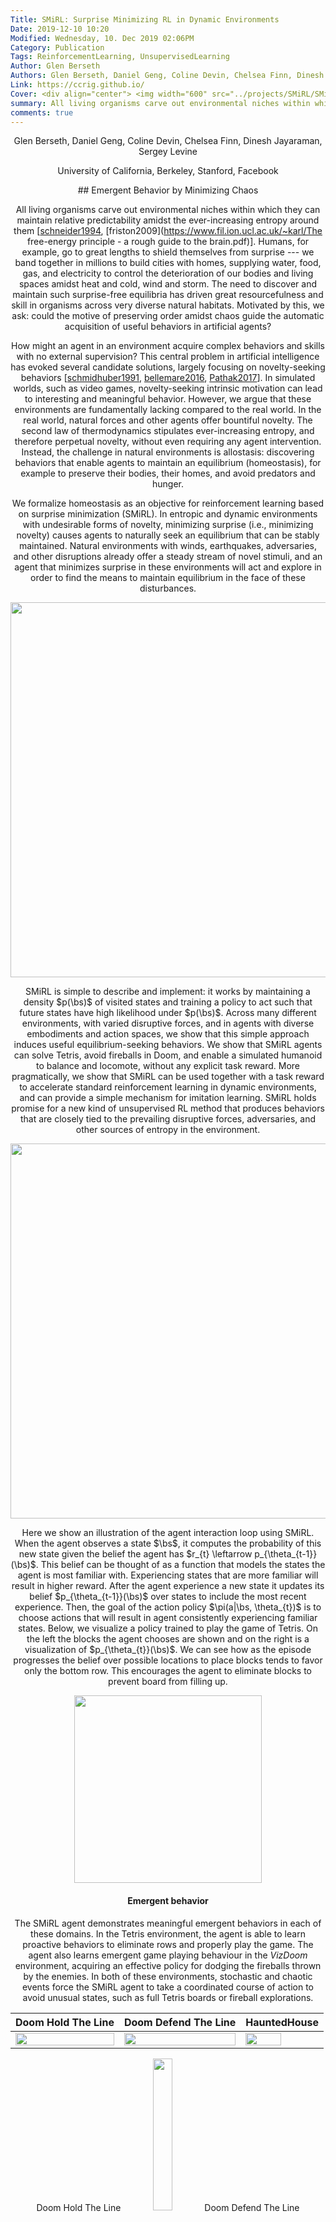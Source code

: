```yaml
---
Title: SMiRL: Surprise Minimizing RL in Dynamic Environments
Date: 2019-12-10 10:20
Modified: Wednesday, 10. Dec 2019 02:06PM 
Category: Publication
Tags: ReinforcementLearning, UnsupervisedLearning
Author: Glen Berseth
Authors: Glen Berseth, Daniel Geng, Coline Devin, Chelsea Finn, Dinesh Jayaraman, Sergey Levine 
Link: https://ccrig.github.io/
Cover: <div align="center"> <img width="600" src="../projects/SMiRL/SMiRL_Outline.png"> </div>
summary: All living organisms carve out environmental niches within which they can maintain relative predictability amidst the ever-increasing entropy around them [schneider1994, friston2009]. Humans, for example, go to great lengths to shield themselves from surprise --- we band together in millions to build cities with homes, supplying water, food, gas, and electricity to control the deterioration of our bodies and living spaces amidst heat and cold, wind and storm. The need to discover and maintain such surprise-free equilibria has driven great resourcefulness and skill in organisms across very diverse natural habitats. Motivated by this, we ask: could the motive of preserving order amidst chaos guide the automatic acquisition of useful behaviors in artificial agents? 
comments: true
---
```


<div align="center">
	<p>
				Glen Berseth, Daniel Geng, Coline Devin, Chelsea Finn, Dinesh Jayaraman, Sergey Levine
	</p>
	<p>	
            University of California, Berkeley, Stanford, Facebook
    </p>
</div>

<center>
## Emergent Behavior by Minimizing Chaos



All living organisms carve out environmental niches within which they can maintain relative predictability amidst the ever-increasing entropy around them [[schneider1994](http://www.ler.esalq.usp.br/aulas/lce1302/life_as_a_manifestation.pdf), [friston2009](https://www.fil.ion.ucl.ac.uk/~karl/The free-energy principle - a rough guide to the brain.pdf)]. Humans, for example, go to great lengths to shield themselves from surprise --- we band together in millions to build cities with homes, supplying water, food, gas, and electricity to control the deterioration of our bodies and living spaces amidst heat and cold, wind and storm. The need to discover and maintain such surprise-free equilibria has driven great resourcefulness and skill in organisms across very diverse natural habitats. Motivated by this, we ask: could the motive of preserving order amidst chaos guide the automatic acquisition of useful behaviors in artificial agents?



How might an agent in an environment acquire complex behaviors and skills with no external supervision? This central problem in artificial intelligence has evoked several candidate solutions, largely focusing on novelty-seeking behaviors [[schmidhuber1991](http://people.idsia.ch/~juergen/curioussingapore/curioussingapore.html), [bellemare2016](https://arxiv.org/abs/1606.01868), [Pathak2017](https://pathak22.github.io/noreward-rl/)]. In simulated worlds, such as video games, novelty-seeking intrinsic motivation can lead to interesting and meaningful behavior. However, we argue that these environments are fundamentally lacking compared to the real world. In the real world, natural forces and other agents offer bountiful novelty. The second law of thermodynamics stipulates ever-increasing entropy, and therefore perpetual novelty, without even requiring any agent intervention. Instead, the challenge in natural environments is allostasis: discovering behaviors that enable agents to maintain an equilibrium (homeostasis), for example to preserve their bodies, their homes, and avoid predators and hunger. 



We formalize homeostasis as an objective for reinforcement learning based on surprise minimization (SMiRL). In entropic and dynamic environments with undesirable forms of novelty, minimizing surprise (i.e., minimizing novelty) causes agents to naturally seek an equilibrium that can be stably maintained. Natural environments with winds, earthquakes, adversaries, and other disruptions already offer a steady stream of novel stimuli, and an agent that minimizes surprise in these environments will act and explore in order to find the means to maintain equilibrium in the face of these disturbances.



<div align="center">
            <img width="600" src="../projects/SMiRL/robotsurprise_stacked.png">
</div>



SMiRL is simple to describe and implement: it works by maintaining a density $p(\bs)$ of visited states and training a policy to act such that future states have high likelihood under $p(\bs)$. Across many different environments, with varied disruptive forces, and in agents with diverse embodiments and action spaces, we show that this simple approach induces useful equilibrium-seeking behaviors. We show that SMiRL agents can solve Tetris, avoid fireballs in Doom, and enable a simulated humanoid to balance and locomote, without any explicit task reward. More pragmatically, we show that SMiRL can be used together with a task reward to accelerate standard reinforcement learning in dynamic environments, and can provide a simple mechanism for imitation learning. SMiRL holds promise for a new kind of unsupervised RL method that produces behaviors that are closely tied to the prevailing disruptive forces, adversaries, and other sources of entropy in the environment.



<div align="center">
     <img width="600" src="../projects/SMiRL/SMiRL_Outline.png">
</div>

Here we show an illustration of the agent interaction loop using SMiRL. When the agent observes a state $\bs$, it computes the probability of this new state given the belief the agent has $r_{t} \leftarrow p_{\theta_{t-1}}(\bs)$. This belief can be thought of as a function that models the states the agent is most familiar with. Experiencing states that are more familiar will result in higher reward. After the agent experience a new state it updates its belief $p_{\theta_{t-1}}(\bs)$ over states to include the most recent experience. Then, the goal of the action policy $\pi(a|\bs, \theta_{t})$ is to choose actions that will result in agent consistently experiencing familiar states. Below, we visualize a policy trained to play the game of Tetris. On the left the blocks the agent chooses are shown and on the right is a visualization of $p_{\theta_{t}}(\bs)$. We can see how as the episode progresses the belief over possible locations to place blocks tends to favor only the bottom row. This encourages the agent to eliminate blocks to prevent board from filling up.



<div align="center">
     <img width="300" src="../projects/SMiRL/tetris/tetris_ps.gif">
</div>





#### Emergent behavior





The SMiRL agent demonstrates meaningful emergent behaviors in each of these domains. In the Tetris environment, the agent is able to learn proactive behaviors to eliminate rows and properly play the game. The agent also learns emergent game playing behaviour in the *VizDoom* environment, acquiring an effective policy for dodging the fireballs thrown by the enemies. In both of these environments, stochastic and chaotic events force the SMiRL agent to take a coordinated course of action to avoid unusual states, such as full Tetris boards or fireball explorations.



| Doom Hold The Line                                           | Doom Defend The Line                                         | HauntedHouse                                                 |
| ------------------------------------------------------------ | ------------------------------------------------------------ | ------------------------------------------------------------ |
| <img width="100%" src="../projects/SMiRL/vizdoom/Doom_trained_enough_result.gif"> | <img width="100%" src="../projects/SMiRL/vizdoom/vizdoom_dtl.gif"> | <img width="70%" src="../projects/SMiRL/miniGrid/minigrid-maze-random-count.gif"> |



<div align="center">
    Doom Hold The Line
     <img width="25%" src="../projects/SMiRL/vizdoom/Doom_trained_enough_result.gif">
    Doom Defend The Line
    <img width="25%" src="../projects/SMiRL/vizdoom/vizdoom_dtl.gif">
    HauntedHouse
    <img width="30%" src="../projects/SMiRL/miniGrid/minigrid-maze-random-count.gif">
</div>





##### Biped



In the *Cliff* environment, the agent learns a policy that greatly reduces the probability of falling off of the cliff by bracing against the ground and stabilize itself at the edge, as shown in figure below. In the *Treadmill* environment, SMiRL learns a more complex locomotion behavior, jumping forward to increase the time it stays on the treadmill, as shown in figure below.



.t {
  display: table;
  width: 100%;
  height: auto;
}

ul {
  display: table-row
}

li {
  display: table-cell
}

iframe {
  display: block;
}

<div class="t">
    <ul>
    <li>Cliff
        <video width="320" height="240" autoplay>   <source src="../projects/SMiRL/biped/cliff_surpise_VAE_6_v3_rewardViz.mp4" type="video/mp4">   <source src="movie.ogg" type="video/ogg"> Your browser does not support the video tag. </video>
        </li>
    <li> Treadmill
    <video width="320" height="240" autoplay>   <source src="../projects/SMiRL/biped/treadmill_surpise_VAE_6_v3_rewardViz.mp4" type="video/mp4">   <source src="movie.ogg" type="video/ogg"> Your browser does not support the video tag. </video>
        </li>
       </ul>
</div>  



#### Comparison to Intrinsic motivation:



Below, we show plots of the environment-specific rewards over time on *Tetris*, *VizDoomTakeCover*, and the humanoid domains. In order to compare SMiRL to more standard intrinsic motivation methods, which seek out states that *maximize* surprise or novelty, we also evaluated ICM [[Pathak2017](https://pathak22.github.io/noreward-rl/)] and RND [[burda2018rnd](https://arxiv.org/abs/1810.12894)]. We include an oracle agent that directly optimizes the task reward. On *Tetris*, after training for $2000$ epochs, SMiRL achieves near perfect play, on par with the oracle reward optimizing agent, with no deaths. ICM seeks novelty by creating more and more distinct patterns of blocks rather than clearing them, leading to deteriorating game scores over time. On *VizDoomTakeCover*, SmiRL effectively learns to dodge fireballs thrown by the adversaries. 



<div align="center">
     <img width="90%" src="../projects/SMiRL/video_game_comparisons_2.png">
</div>

The baseline comparisons for the *Cliff* and *Treadmill* environments have a similar outcome. The novelty seeking behavior of ICM causes it to learn a type of irregular behavior that causes the agent to jump off the *Cliff* and roll around on the *Treadmill*, maximizing the variety (and quantity) of falls.



#### SMiRL + Curiosity:

<div align="center">
     <img width="90%" src="../projects/SMiRL/Capture_biped_results.png">
</div>

While on the surface, SMiRL minimizes surprise and curiosity approaches like ICM maximize novelty, they are in fact not mutually incompatible. In particular, while ICM maximizes novelty with respect to a learned *transition* model, SMiRL minimizes surprise with respect to a learned *state* distribution. We can combine ICM and SMiRL to achieve even better results on the *Treadmill* environment. 





<div class="t">
<ul>
    <li> Treadmill
    <video width="320" height="240" autoplay>   <source src="../projects/SMiRL/biped/treadmill_surpise_ICM_v3_rewardViz.mp4" type="video/mp4">   <source src="movie.ogg" type="video/ogg"> Your browser does not support the video tag. </video>
    </li>
    <li> Pedestal
    <video width="320" height="240" autoplay>   <source src="../projects/SMiRL/biped/pedistal_surpise_v3_rewardViz.mp4" type="video/mp4">   <source src="movie.ogg" type="video/ogg"> Your browser does not support the video tag. </video>
    </li>
   </ul>
</div>



**Insights:**



The key insight utilized by our method is that, in contrast to simple simulated domains, realistic environments exhibit dynamic phenomena that gradually increase entropy over time. An agent that resists this growth in entropy must take active and coordinated actions, thus learning increasingly complex behaviors. This is different from commonly proposed intrinsic exploration methods based on novelty, which instead seek to visit novel states and increase entropy.

